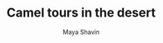 ---
title: Camel tours in the desert
description: A little bit about the camel tours
img: nuxt_demo/camel
author: Maya Shavin
publishedDate: "2020-04-29T21:19:16.043Z" 
---